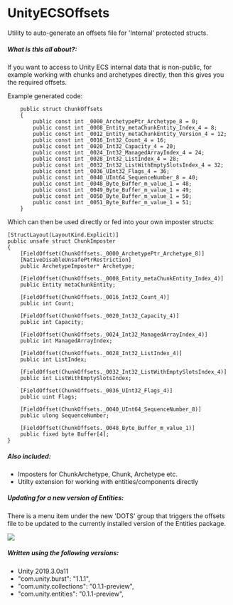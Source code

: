 # UnityECSOffsets

Utility to auto-generate an offsets file for 'Internal' protected structs.

##### What is this all about?:

If you want to access to Unity ECS internal data that is non-public, for example working with chunks and archetypes directly, then this gives you the required offsets. 

Example generated code:

        public struct ChunkOffsets
        {           
            public const int _0000_ArchetypePtr_Archetype_8 = 0;
            public const int _0008_Entity_metaChunkEntity_Index_4 = 8;
            public const int _0012_Entity_metaChunkEntity_Version_4 = 12;
            public const int _0016_Int32_Count_4 = 16;
            public const int _0020_Int32_Capacity_4 = 20;
            public const int _0024_Int32_ManagedArrayIndex_4 = 24;
            public const int _0028_Int32_ListIndex_4 = 28;
            public const int _0032_Int32_ListWithEmptySlotsIndex_4 = 32;
            public const int _0036_UInt32_Flags_4 = 36;
            public const int _0040_UInt64_SequenceNumber_8 = 40;
            public const int _0048_Byte_Buffer_m_value_1 = 48;
            public const int _0049_Byte_Buffer_m_value_1 = 49;
            public const int _0050_Byte_Buffer_m_value_1 = 50;
            public const int _0051_Byte_Buffer_m_value_1 = 51;
        }

Which can then be used directly or fed into your own imposter structs:

    [StructLayout(LayoutKind.Explicit)]
    public unsafe struct ChunkImposter
    {
        [FieldOffset(ChunkOffsets._0000_ArchetypePtr_Archetype_8)]
        [NativeDisableUnsafePtrRestriction]
        public ArchetypeImposter* Archetype;

        [FieldOffset(ChunkOffsets._0008_Entity_metaChunkEntity_Index_4)]
        public Entity metaChunkEntity;

        [FieldOffset(ChunkOffsets._0016_Int32_Count_4)]
        public int Count;

        [FieldOffset(ChunkOffsets._0020_Int32_Capacity_4)]
        public int Capacity;

        [FieldOffset(ChunkOffsets._0024_Int32_ManagedArrayIndex_4)]
        public int ManagedArrayIndex;

        [FieldOffset(ChunkOffsets._0028_Int32_ListIndex_4)]
        public int ListIndex;

        [FieldOffset(ChunkOffsets._0032_Int32_ListWithEmptySlotsIndex_4)]
        public int ListWithEmptySlotsIndex;

        [FieldOffset(ChunkOffsets._0036_UInt32_Flags_4)]
        public uint Flags;

        [FieldOffset(ChunkOffsets._0040_UInt64_SequenceNumber_8)]
        public ulong SequenceNumber;

        [FieldOffset(ChunkOffsets._0048_Byte_Buffer_m_value_1)]
        public fixed byte Buffer[4];
    }

##### Also included:

* Imposters for ChunkArchetype, Chunk, Archetype etc.
* Utilty extension for working with entities/components directly


##### Updating for a new version of Entities:

There is a menu item under the new 'DOTS' group that triggers the offsets file to be updated to the currently installed version of the Entities package.

<img src="https://i.imgur.com/3mko0XC.png" target="_blank" />

##### Written using the following versions:

* Unity 2019.3.0a11
* "com.unity.burst": "1.1.1",
* "com.unity.collections": "0.1.1-preview",
* "com.unity.entities": "0.1.1-preview",
